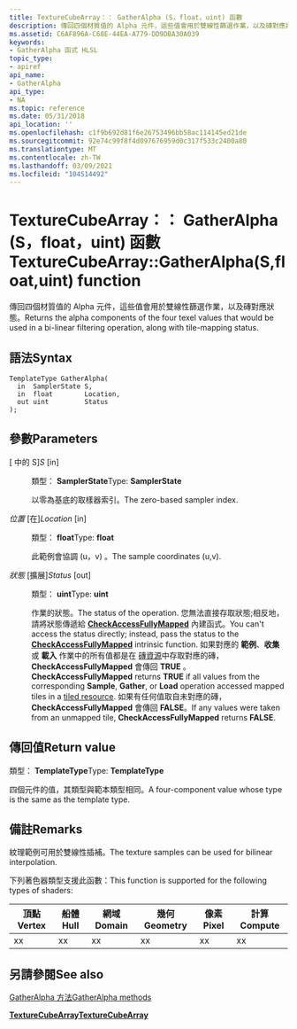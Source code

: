 ```yaml
---
title: TextureCubeArray：： GatherAlpha (S，float，uint) 函數
description: 傳回四個材質值的 Alpha 元件，這些值會用於雙線性篩選作業，以及磚對應狀態。 |TextureCubeArray：： GatherAlpha (S，float，uint) 函數
ms.assetid: C6AF896A-C68E-44EA-A779-DD9DBA30A039
keywords:
- GatherAlpha 函式 HLSL
topic_type:
- apiref
api_name:
- GatherAlpha
api_type:
- NA
ms.topic: reference
ms.date: 05/31/2018
api_location: ''
ms.openlocfilehash: c1f9b692d81f6e26753496bb58ac114145ed21de
ms.sourcegitcommit: 92e74c99f8f4d097676959d0c317f533c2400a80
ms.translationtype: MT
ms.contentlocale: zh-TW
ms.lasthandoff: 03/09/2021
ms.locfileid: "104514492"
---
```

# <a name="texturecubearraygatheralphasfloatuint-function"></a><span data-ttu-id="ae266-105">TextureCubeArray：： GatherAlpha (S，float，uint) 函數</span><span class="sxs-lookup"><span data-stu-id="ae266-105">TextureCubeArray::GatherAlpha(S,float,uint) function</span></span>

<span data-ttu-id="ae266-106">傳回四個材質值的 Alpha 元件，這些值會用於雙線性篩選作業，以及磚對應狀態。</span><span class="sxs-lookup"><span data-stu-id="ae266-106">Returns the alpha components of the four texel values that would be used in a bi-linear filtering operation, along with tile-mapping status.</span></span>

## <a name="syntax"></a><span data-ttu-id="ae266-107">語法</span><span class="sxs-lookup"><span data-stu-id="ae266-107">Syntax</span></span>


``` syntax
TemplateType GatherAlpha(
  in  SamplerState S,
  in  float        Location,
  out uint         Status
);
```



## <a name="parameters"></a><span data-ttu-id="ae266-108">參數</span><span class="sxs-lookup"><span data-stu-id="ae266-108">Parameters</span></span>

<dl> <dt>

<span data-ttu-id="ae266-109"> \[ 中的 S\]</span><span class="sxs-lookup"><span data-stu-id="ae266-109">*S* \[in\]</span></span>
</dt> <dd>

<span data-ttu-id="ae266-110">類型： **SamplerState**</span><span class="sxs-lookup"><span data-stu-id="ae266-110">Type: **SamplerState**</span></span>

<span data-ttu-id="ae266-111">以零為基底的取樣器索引。</span><span class="sxs-lookup"><span data-stu-id="ae266-111">The zero-based sampler index.</span></span>

</dd> <dt>

<span data-ttu-id="ae266-112">*位置* \[在\]</span><span class="sxs-lookup"><span data-stu-id="ae266-112">*Location* \[in\]</span></span>
</dt> <dd>

<span data-ttu-id="ae266-113">類型： **float**</span><span class="sxs-lookup"><span data-stu-id="ae266-113">Type: **float**</span></span>

<span data-ttu-id="ae266-114">此範例會協調 (u，v) 。</span><span class="sxs-lookup"><span data-stu-id="ae266-114">The sample coordinates (u,v).</span></span>

</dd> <dt>

<span data-ttu-id="ae266-115">*狀態* \[擴展\]</span><span class="sxs-lookup"><span data-stu-id="ae266-115">*Status* \[out\]</span></span>
</dt> <dd>

<span data-ttu-id="ae266-116">類型： **uint**</span><span class="sxs-lookup"><span data-stu-id="ae266-116">Type: **uint**</span></span>

<span data-ttu-id="ae266-117">作業的狀態。</span><span class="sxs-lookup"><span data-stu-id="ae266-117">The status of the operation.</span></span> <span data-ttu-id="ae266-118">您無法直接存取狀態;相反地，請將狀態傳遞給 [**CheckAccessFullyMapped**](checkaccessfullymapped.md) 內建函式。</span><span class="sxs-lookup"><span data-stu-id="ae266-118">You can't access the status directly; instead, pass the status to the [**CheckAccessFullyMapped**](checkaccessfullymapped.md) intrinsic function.</span></span> <span data-ttu-id="ae266-119">如果對應的 **範例**、**收集** 或 **載入** 作業中的所有值都是在 [磚資源](/windows/desktop/direct3d11/direct3d-11-2-features)中存取對應的磚， **CheckAccessFullyMapped** 會傳回 **TRUE** 。</span><span class="sxs-lookup"><span data-stu-id="ae266-119">**CheckAccessFullyMapped** returns **TRUE** if all values from the corresponding **Sample**, **Gather**, or **Load** operation accessed mapped tiles in a [tiled resource](/windows/desktop/direct3d11/direct3d-11-2-features).</span></span> <span data-ttu-id="ae266-120">如果有任何值取自未對應的磚， **CheckAccessFullyMapped** 會傳回 **FALSE**。</span><span class="sxs-lookup"><span data-stu-id="ae266-120">If any values were taken from an unmapped tile, **CheckAccessFullyMapped** returns **FALSE**.</span></span>

</dd> </dl>

## <a name="return-value"></a><span data-ttu-id="ae266-121">傳回值</span><span class="sxs-lookup"><span data-stu-id="ae266-121">Return value</span></span>

<span data-ttu-id="ae266-122">類型： **TemplateType**</span><span class="sxs-lookup"><span data-stu-id="ae266-122">Type: **TemplateType**</span></span>

<span data-ttu-id="ae266-123">四個元件的值，其類型與範本類型相同。</span><span class="sxs-lookup"><span data-stu-id="ae266-123">A four-component value whose type is the same as the template type.</span></span>

## <a name="remarks"></a><span data-ttu-id="ae266-124">備註</span><span class="sxs-lookup"><span data-stu-id="ae266-124">Remarks</span></span>

<span data-ttu-id="ae266-125">紋理範例可用於雙線性插補。</span><span class="sxs-lookup"><span data-stu-id="ae266-125">The texture samples can be used for bilinear interpolation.</span></span>

<span data-ttu-id="ae266-126">下列著色器類型支援此函數：</span><span class="sxs-lookup"><span data-stu-id="ae266-126">This function is supported for the following types of shaders:</span></span>



| <span data-ttu-id="ae266-127">頂點</span><span class="sxs-lookup"><span data-stu-id="ae266-127">Vertex</span></span> | <span data-ttu-id="ae266-128">船體</span><span class="sxs-lookup"><span data-stu-id="ae266-128">Hull</span></span> | <span data-ttu-id="ae266-129">網域</span><span class="sxs-lookup"><span data-stu-id="ae266-129">Domain</span></span> | <span data-ttu-id="ae266-130">幾何</span><span class="sxs-lookup"><span data-stu-id="ae266-130">Geometry</span></span> | <span data-ttu-id="ae266-131">像素</span><span class="sxs-lookup"><span data-stu-id="ae266-131">Pixel</span></span> | <span data-ttu-id="ae266-132">計算</span><span class="sxs-lookup"><span data-stu-id="ae266-132">Compute</span></span> |
|--------|------|--------|----------|-------|---------|
| <span data-ttu-id="ae266-133">x</span><span class="sxs-lookup"><span data-stu-id="ae266-133">x</span></span>      | <span data-ttu-id="ae266-134">x</span><span class="sxs-lookup"><span data-stu-id="ae266-134">x</span></span>    | <span data-ttu-id="ae266-135">x</span><span class="sxs-lookup"><span data-stu-id="ae266-135">x</span></span>      | <span data-ttu-id="ae266-136">x</span><span class="sxs-lookup"><span data-stu-id="ae266-136">x</span></span>        | <span data-ttu-id="ae266-137">x</span><span class="sxs-lookup"><span data-stu-id="ae266-137">x</span></span>     | <span data-ttu-id="ae266-138">x</span><span class="sxs-lookup"><span data-stu-id="ae266-138">x</span></span>       |



 

## <a name="see-also"></a><span data-ttu-id="ae266-139">另請參閱</span><span class="sxs-lookup"><span data-stu-id="ae266-139">See also</span></span>

<dl> <dt>

[<span data-ttu-id="ae266-140">GatherAlpha 方法</span><span class="sxs-lookup"><span data-stu-id="ae266-140">GatherAlpha methods</span></span>](texturecubearray-gatheralpha.md)
</dt> <dt>

[<span data-ttu-id="ae266-141">**TextureCubeArray**</span><span class="sxs-lookup"><span data-stu-id="ae266-141">**TextureCubeArray**</span></span>](texturecubearray.md)
</dt> </dl>

 

 
